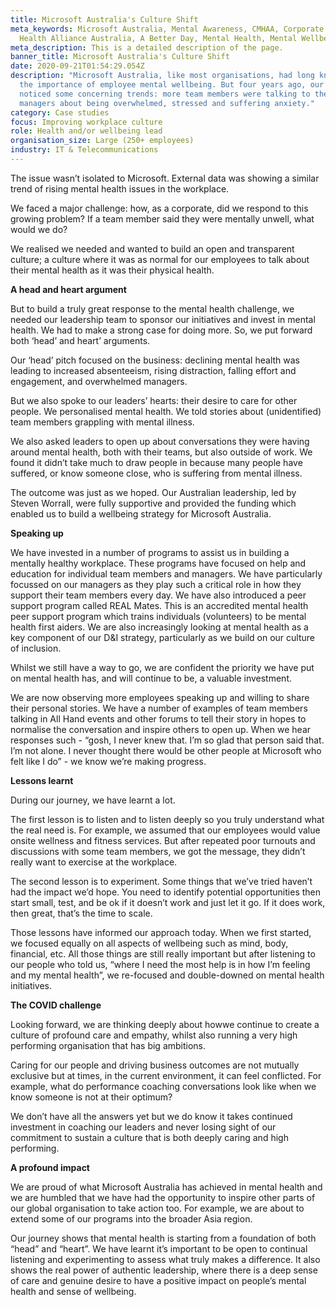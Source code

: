 ```yaml
---
title: Microsoft Australia's Culture Shift
meta_keywords: Microsoft Australia, Mental Awareness, CMHAA, Corporate Mental
  Health Alliance Australia, A Better Day, Mental Health, Mental Wellbeing
meta_description: This is a detailed description of the page.
banner_title: Microsoft Australia's Culture Shift
date: 2020-09-21T01:54:29.054Z
description: "Microsoft Australia, like most organisations, had long known about
  the importance of employee mental wellbeing. But four years ago, our HR team
  noticed some concerning trends: more team members were talking to their
  managers about being overwhelmed, stressed and suffering anxiety."
category: Case studies
focus: Improving workplace culture
role: Health and/or wellbeing lead
organisation_size: Large (250+ employees)
industry: IT & Telecommunications
---
```

The issue wasn’t isolated to Microsoft. External data was showing a similar trend of rising mental health issues in the workplace.

We faced a major challenge: how, as a corporate, did we respond to this growing problem? If a team member said they were mentally unwell, what would we do?

We realised we needed and wanted to build an open and transparent culture; a culture where it was as normal for our employees to talk about their mental health as it was their physical health.

**A head and heart argument**

But to build a truly great response to the mental health challenge, we needed our leadership team to sponsor our initiatives and invest in mental health. We had to make a strong case for doing more. So, we put forward both ‘head’ and heart’ arguments.

Our ‘head’ pitch focused on the business: declining mental health was leading to increased absenteeism, rising distraction, falling effort and engagement, and overwhelmed managers.

But we also spoke to our leaders’ hearts: their desire to care for other people. We personalised mental health. We told stories about (unidentified) team members grappling with mental illness.

We also asked leaders to open up about conversations they were having around mental health, both with their teams, but also outside of work. We found it didn’t take much to draw people in because many people have suffered, or know someone close, who is suffering from mental illness.

The outcome was just as we hoped. Our Australian leadership, led by Steven Worrall, were fully supportive and provided the funding which enabled us to build a wellbeing strategy for Microsoft Australia.

**Speaking up**

We have invested in a number of programs to assist us in building a mentally healthy workplace. These programs have focused on help and education for individual team members and managers. We have particularly focussed on our managers as they play such a critical role in how they support their team members every day. We have also introduced a peer support program called REAL Mates. This is an accredited mental health peer support program which trains individuals (volunteers) to be mental health first aiders. We are also increasingly looking at mental health as a key component of our D&I strategy, particularly as we build on our culture of inclusion.

Whilst we still have a way to go, we are confident the priority we have put on mental health has, and will continue to be, a valuable investment.

We are now observing more employees speaking up and willing to share their personal stories. We have a number of examples of team members talking in All Hand events and other forums to tell their story in hopes to normalise the conversation and inspire others to open up. When we hear responses such - “gosh, I never knew that. I’m so glad that person said that. I’m not alone. I never thought there would be other people at Microsoft who felt like I do” - we know we’re making progress.

**Lessons learnt**

During our journey, we have learnt a lot.

The first lesson is to listen and to listen deeply so you truly understand what the real need is. For example, we assumed that our employees would value onsite wellness and fitness services. But after repeated poor turnouts and discussions with some team members, we got the message, they didn’t really want to exercise at the workplace.

The second lesson is to experiment. Some things that we’ve tried haven’t had the impact we’d hope. You need to identify potential opportunities then start small, test, and be ok if it doesn’t work and just let it go. If it does work, then great, that’s the time to scale.

Those lessons have informed our approach today. When we first started, we focused equally on all aspects of wellbeing such as mind, body, financial, etc. All those things are still really important but after listening to our people who told us, “where I need the most help is in how I’m feeling and my mental health”, we re-focused and double-downed on mental health initiatives.

**The COVID challenge**

Looking forward, we are thinking deeply about howwe continue to create a culture of profound care and empathy, whilst also running a very high performing organisation that has big ambitions. 

Caring for our people and driving business outcomes are not mutually exclusive but at times, in the current environment, it can feel conflicted. For example, what do performance coaching conversations look like when we know someone is not at their optimum?

We don’t have all the answers yet but we do know it takes continued investment in coaching our leaders and never losing sight of our commitment to sustain a culture that is both deeply caring and high performing.

**A profound impact**

We are proud of what Microsoft Australia has achieved in mental health and we are humbled that we have had the opportunity to inspire other parts of our global organisation to take action too. For example, we are about to extend some of our programs into the broader Asia region.

Our journey shows that mental health is starting from a foundation of both “head” and “heart”. We have learnt it’s important to be open to continual listening and experimenting to assess what truly makes a difference. It also shows the real power of authentic leadership, where there is a deep sense of care and genuine desire to have a positive impact on people’s mental health and sense of wellbeing.